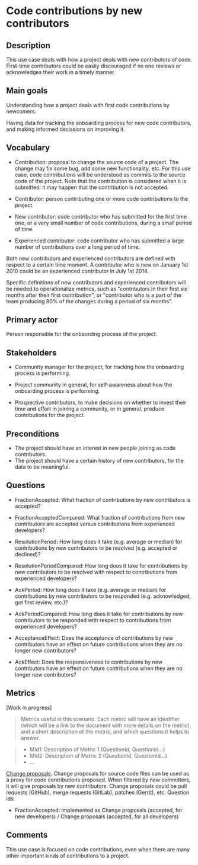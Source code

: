 # Code contributions by new contributors

## Description

This use case deals with how a project deals with new contributors of code.
First-time contributors could be easily discouraged if no one reviews or acknowledges
their work in a timely manner.

## Main goals

Understanding how a project deals with first code contributions by newcomers.

Having data for tracking the onboarding process for new code contributors,
and making informed decissions on improving it.

## Vocabulary

* Contribution: proposal to change the source code of a project.
The change may fix some bug, add some new functionality, etc.
For this use case, code contributions will be understood as
commits to the source code of the project.
Note that the contribution is considered when it is submitted:
it may happen that the contribution is not accepted.

* Contributor: person contributing one or more code contributions to the project.

* New contributor: code contributor who has submitted for the first time one,
or a very small number of code contributions, during a small period of time.

* Experienced contributor: code contributor who has submitted a large number of contributions
over a long period of time.

Both new contributors and experienced contributors are defined
with respect to a certain time moment. A contributor who is new on January 1st 2010
could be an experienced contributor in July 1st 2014.

Specific definitions of new contributors and experienced contributors
will be needed to operationalize metrics, such as "contributors in their first six months after their first contribution",
or "contributor who is a part of the team producing 80% of the changes during a period of six months".

## Primary actor

Person responsible for the onbaording process of the project.

## Stakeholders

* Community manager for the project, for tracking how the onboarding process is performing.

* Project community in general, for self-awareness about how the onboarding
process is performing.

* Prospective contributors, to make decisions on whether to
invest their time and effort in joining a community,
or in general, produce contributions for the project.

## Preconditions

* The project should have an interest in new people joining as code contributors.
* The project should have a certain history of new contributors,
for the data to be meaningful.

## Questions

* FractionAccepted:
What fraction of contributions by new contributors is accepted?

* FractionAcceptedCompared:
What fraction of contributions from new contributors are accepted versus contributions from experienced developers?

* ResolutionPeriod:
How long does it take (e.g. average or median) for contributions by new contributors to be resolved (e.g. accepted or declined)?
    
* ResolutionPeriodCompared:
How long does it take for contributions by new contributors to be resolved
with respect to contributions from experienced developers?

* AckPeriod: 
How long does it take (e.g. average or median) for contributions by new contributors to be responded (e.g. acknowledged, got first review, etc.)?

* AckPeriodCompared:
How long does it take for contributions by new contributors to be responded
with respect to contributions from experienced developers?

* AcceptanceEffect:
Does the acceptance of contributions by new contributors have an effect
on future contributions when they are no longer new contributors?

* AckEffect:
Does the responsiveness to contributions by new contributors have an effect
on future contributions when they are no longer new contributors?

## Metrics

\[Work in progress\]

> Metrics useful in this scenario.
> Each metric will have an identifier (which will be a link
> to the document with more details on the metric), and a short
> description of the metric, and which questions it helps to answer.

> * MId1: Description of Metric 1 (QuestionId, QuestionId...)
> * MId2: Description of Metric 2 (QuestionId, QuestionId...)
> * ...

[Change proposals](TODO).
Change proposals for source code files can be used as a proxy for code contributions proposed.
When filtered by new committers, it will give proposals by new contributors.
Change proposals could be pull requests (GitHub), merge requests (GitLab), patches (Gerrit), etc.
Question ids:
* FractionAccepted: implemented as
Change proposals (accepted, for new developers) / Change proposals (accepted, for all developers)



## Comments

This use case is focused on code contributions,
even when there are many other important kinds of contributions
to a project.
